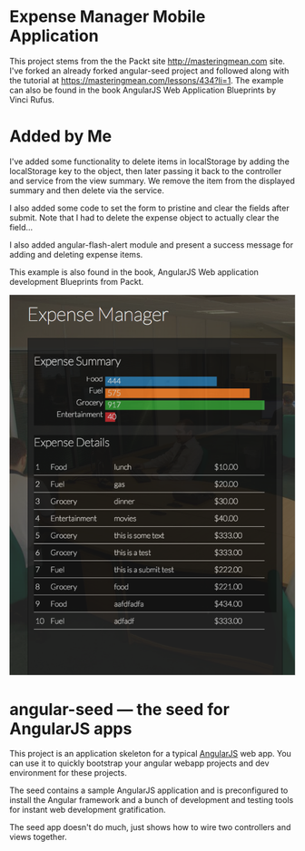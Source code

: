 # Expense Manager Mobile Application

This project stems from the the Packt site http://masteringmean.com site. I've forked an already forked angular-seed project and followed along with the tutorial at https://masteringmean.com/lessons/434?li=1. The example can also be found in the book AngularJS Web Application Blueprints by Vinci Rufus.

# Added by Me

I've added some functionality to delete items in localStorage by adding the localStorage key to the object, then later passing it back to the controller and service from the view summary. We remove the item from the displayed summary and then delete via the service.

I also added some code to set the form to pristine and clear the fields after submit. Note that I had to delete the expense object to actually clear the field...

I also added angular-flash-alert module and present a success message for adding and deleting expense items.

This example is also found in the book, AngularJS Web application development Blueprints from Packt.

<img src="./exp-mgr.png">

# angular-seed — the seed for AngularJS apps

This project is an application skeleton for a typical [AngularJS](http://angularjs.org/) web app.
You can use it to quickly bootstrap your angular webapp projects and dev environment for these
projects.

The seed contains a sample AngularJS application and is preconfigured to install the Angular
framework and a bunch of development and testing tools for instant web development gratification.

The seed app doesn't do much, just shows how to wire two controllers and views together.
